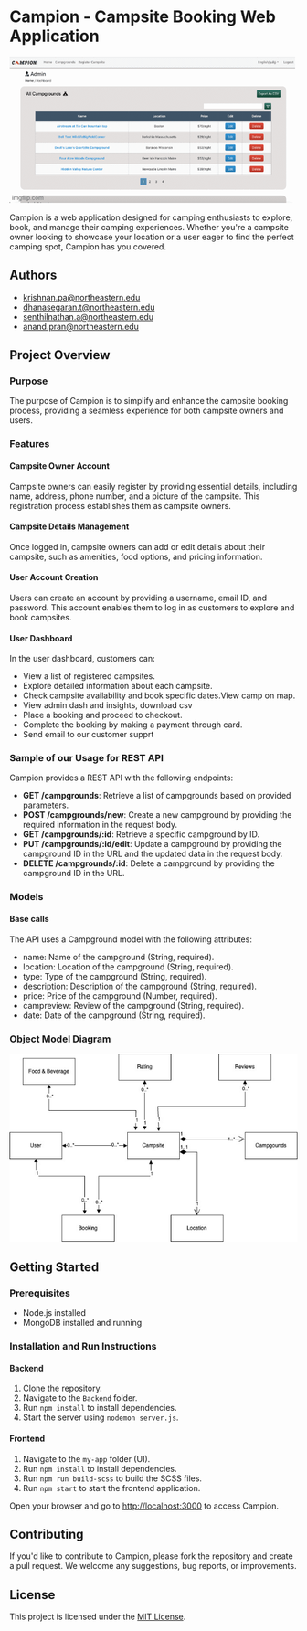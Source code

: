 # Campion - Campsite Booking Web Application

![Alt Text](89av44282491ae4f5c291d9e8732421a92ffd128dcd03fbe269705683c3f2a99400c77.gif)


Campion is a web application designed for camping enthusiasts to explore, book, and manage their camping experiences. Whether you're a campsite owner looking to showcase your location or a user eager to find the perfect camping spot, Campion has you covered.

## Authors
- [krishnan.pa@northeastern.edu](mailto:krishnan.pa@northeastern.edu)
- [dhanasegaran.t@northeastern.edu](mailto:dhanasegaran.t@northeastern.edu)
- [senthilnathan.a@northeastern.edu](mailto:senthilnathan.a@northeastern.edu)
- [anand.pran@northeastern.edu](mailto:anand.pran@northeastern.edu)

## Project Overview

### Purpose
The purpose of Campion is to simplify and enhance the campsite booking process, providing a seamless experience for both campsite owners and users.

### Features

#### Campsite Owner Account
Campsite owners can easily register by providing essential details, including name, address, phone number, and a picture of the campsite. This registration process establishes them as campsite owners.

#### Campsite Details Management
Once logged in, campsite owners can add or edit details about their campsite, such as amenities, food options, and pricing information.

#### User Account Creation
Users can create an account by providing a username, email ID, and password. This account enables them to log in as customers to explore and book campsites.

#### User Dashboard
In the user dashboard, customers can:
- View a list of registered campsites.
- Explore detailed information about each campsite.
- Check campsite availability and book specific dates.View camp on map.
- View admin dash and insights, download csv
- Place a booking and proceed to checkout.
- Complete the booking by making a payment through card.
- Send email to our customer supprt


### Sample of our Usage for REST API

Campion provides a REST API with the following endpoints:

- **GET /campgrounds**: Retrieve a list of campgrounds based on provided parameters.
- **POST /campgrounds/new**: Create a new campground by providing the required information in the request body.
- **GET /campgrounds/:id**: Retrieve a specific campground by ID.
- **PUT /campgrounds/:id/edit**: Update a campground by providing the campground ID in the URL and the updated data in the request body.
- **DELETE /campgrounds/:id**: Delete a campground by providing the campground ID in the URL.

### Models
#### Base calls
The API uses a Campground model with the following attributes:
- name: Name of the campground (String, required).
- location: Location of the campground (String, required).
- type: Type of the campground (String, required).
- description: Description of the campground (String, required).
- price: Price of the campground (Number, required).
- campreview: Review of the campground (String, required).
- date: Date of the campground (String, required).

### Object Model Diagram
![Model Diagram](Diagram/ObjectModel.jpeg)

## Getting Started

### Prerequisites
- Node.js installed
- MongoDB installed and running

### Installation and Run Instructions

#### Backend
1. Clone the repository.
2. Navigate to the `Backend` folder.
3. Run `npm install` to install dependencies.
4. Start the server using `nodemon server.js`.

#### Frontend
1. Navigate to the `my-app` folder (UI).
2. Run `npm install` to install dependencies.
3. Run `npm run build-scss` to build the SCSS files.
4. Run `npm start` to start the frontend application.

Open your browser and go to [http://localhost:3000](http://localhost:3000) to access Campion.

## Contributing
If you'd like to contribute to Campion, please fork the repository and create a pull request. We welcome any suggestions, bug reports, or improvements.

## License
This project is licensed under the [MIT License](LICENSE).
